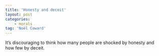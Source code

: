 ```yaml
---
title: 'Honesty and deceit'
layout: post
categories:
    - morals
tag: 'Noël Coward'
---
```


It’s discouraging to think how many people are shocked by honesty and how few by deceit.